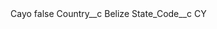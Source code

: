 <?xml version="1.0" encoding="UTF-8"?>
<CustomMetadata xmlns="http://soap.sforce.com/2006/04/metadata" xmlns:xsi="http://www.w3.org/2001/XMLSchema-instance" xmlns:xsd="http://www.w3.org/2001/XMLSchema">
    <label>Cayo</label>
    <protected>false</protected>
    <values>
        <field>Country__c</field>
        <value xsi:type="xsd:string">Belize</value>
    </values>
    <values>
        <field>State_Code__c</field>
        <value xsi:type="xsd:string">CY</value>
    </values>
</CustomMetadata>
